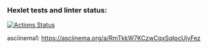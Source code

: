 ### Hexlet tests and linter status:

[![Actions Status](https://github.com/AndreyYudin03/frontend-project-46/actions/workflows/hexlet-check.yml/badge.svg)](https://github.com/AndreyYudin03/frontend-project-46/actions)

asciinema1:
https://asciinema.org/a/RmTkkW7KCzwCqxSqIpcUjyFez
